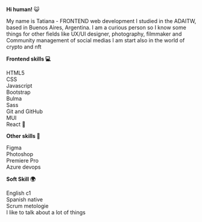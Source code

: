 <b>Hi human!</b> 
😺

My name is Tatiana - FRONTEND web development I studied in the ADAITW, based in Buenos Aires, Argentina.
I am a curious person so I know some things for other fields like UX/UI designer, photography, filmmaker and Community management of social medias
I am start also in the world of crypto and nft

<b>Frontend skills 💻 </b>

HTML5
<br>
CSS
<br>
Javascript
<br>
Bootstrap
<br>
Bulma 
<br>
Sass
<br>
Git and GitHub
<br>
MUI
<br>
React 
🚀

<b>Other skills 📌</b>

Figma
<br>
Photoshop
<br>
Premiere Pro
<br>
Azure devops

<b>Soft Skill 🌍</b>

English c1
<br>
Spanish native
<br>
Scrum metologie 
<br>
I like to talk about a lot of things 


